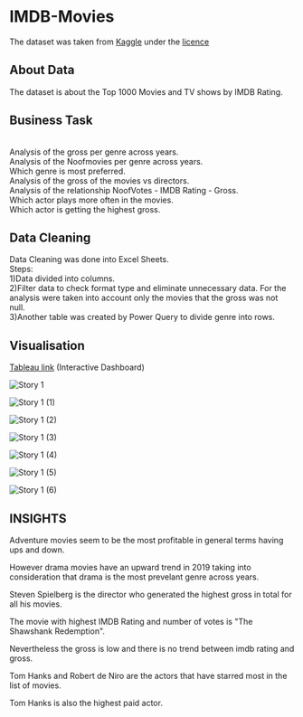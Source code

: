 # IMDB-Movies

The dataset was taken from <a href="https://www.kaggle.com/datasets/harshitshankhdhar/imdb-dataset-of-top-1000-movies-and-tv-shows">Kaggle</a> under the <a href="https://creativecommons.org/publicdomain/zero/1.0/">licence</a>

<h2>About Data</h2>

The dataset is about the Top 1000 Movies and TV shows by IMDB Rating.

<h2>Business Task</h2>

<br>Analysis of the gross per genre across years.<br>Analysis of the Noofmovies per genre across years.<br>Which genre is most preferred.<br>Analysis of the gross of the movies vs directors.<br>Analysis of the relationship NoofVotes - IMDB Rating - Gross.<br>Which actor plays more often in the movies.</br>Which actor is getting the highest gross.

<h2>Data Cleaning</h2>

Data Cleaning was done into Excel Sheets.<br>Steps:
<br>1)Data divided into columns.<br>2)Filter data to check format type and eliminate unnecessary data. For the analysis were taken into account only the movies that the gross was not null.<br>3)Another table was created by Power Query to divide genre into rows.

<h2>Visualisation</h2>

<a href="https://public.tableau.com/app/profile/dimitra.nikoloutsou/viz/imdb-genres_gross_year/Story1">Tableau link</a> (Interactive Dashboard)

![Story 1](https://user-images.githubusercontent.com/114480002/197967398-a1ac0c3a-7c1e-490c-9df3-d08a9fb11615.png)

![Story 1 (1)](https://user-images.githubusercontent.com/114480002/197967471-f4f5d1aa-f6db-4b1e-8f14-3234bcdfb5c8.png)

![Story 1 (2)](https://user-images.githubusercontent.com/114480002/197967505-0fc9b03d-c201-49e3-807b-a0f34748ce8f.png)

![Story 1 (3)](https://user-images.githubusercontent.com/114480002/197967521-f5ed5be9-a573-401f-a50d-72338a90039c.png)

![Story 1 (4)](https://user-images.githubusercontent.com/114480002/197967551-4b3e1ae3-fa73-41e7-9f1d-a1bdc8aa5a37.png)

![Story 1 (5)](https://user-images.githubusercontent.com/114480002/197967601-2f1ab7fc-4662-4d6a-bd20-85f17b930804.png)

![Story 1 (6)](https://user-images.githubusercontent.com/114480002/197967639-d0f25560-685a-455b-9a6d-372c2c312d37.png)

<h2>INSIGHTS</h2>

Adventure movies seem to be the most profitable in general terms having ups and down.

However drama movies have an upward trend in 2019 taking into consideration that drama is the most prevelant genre across years.

Steven Spielberg is the director who generated the highest gross in total for all his movies.

The movie with highest IMDB Rating and number of votes is "The Shawshank Redemption".

Nevertheless the gross is low and there is no trend between imdb rating and gross.

Tom Hanks and Robert de Niro are the actors that have starred most in the list of movies.

Tom Hanks is also the highest paid actor.








